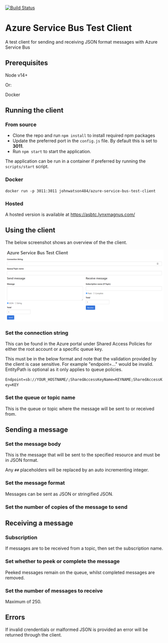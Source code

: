 [![Build Status](https://johnwatson484.visualstudio.com/John%20D%20Watson/_apis/build/status/johnwatson484.azure-service-bus-test-client?branchName=master)](https://johnwatson484.visualstudio.com/John%20D%20Watson/_build/latest?definitionId=24&branchName=master)

# Azure Service Bus Test Client
A test client for sending and receiving JSON format messages with Azure Service Bus

## Prerequisites
Node v14+  

Or:  

Docker

## Running the client
### From source
- Clone the repo and run `npm install` to install required npm packages
- Update the preferred port in the `config.js` file.  By default this is set to **3011**.
- Run `npm start` to start the application.

The application can be run in a container if preferred by running the `scripts/start` script.

### Docker
`docker run -p 3011:3011 johnwatson484/azure-service-bus-test-client`

### Hosted
A hosted version is available at https://asbtc.lynxmagnus.com/

## Using the client
The below screenshot shows an overview of the the client.

![Client Screenshot](/docs/screenshot.png "Client Screenshot")

### Set the connection string
This can be found in the Azure portal under Shared Access Policies for either the root account or a specific queue key.

This must be in the below format and note that the validation provided by the client is case sensitive.  For example "endpoint=..." would be invalid.  EntityPath is optional as it only applies to queue policies.

`Endpoint=sb://YOUR_HOSTNAME/;SharedAccessKeyName=KEYNAME;SharedAccessKey=KEY`

### Set the queue or topic name
This is the queue or topic where the message will be sent to or received from.

## Sending a message
### Set the message body
This is the message that will be sent to the specified resource and must be in JSON format.  

Any `##` placeholders will be replaced by an auto incrementing integer.

### Set the message format
Messages can be sent as JSON or stringified JSON.

### Set the number of copies of the message to send

## Receiving a message
### Subscription
If messages are to be received from a topic, then set the subscription name.

### Set whether to peek or complete the message
Peeked messages remain on the queue, whilst completed messages are removed.

### Set the number of messages to receive
Maximum of 250.

## Errors
If invalid crendentials or malformed JSON is provided an error will be returned through the client.
